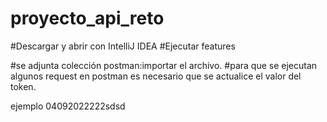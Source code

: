 # proyecto_api_reto

#Descargar y abrir con IntelliJ IDEA
#Ejecutar features


#se adjunta colección postman:importar el archivo.
#para que se ejecutan algunos request en postman es necesario que se actualice el valor del token.

ejemplo  04092022222sdsd
